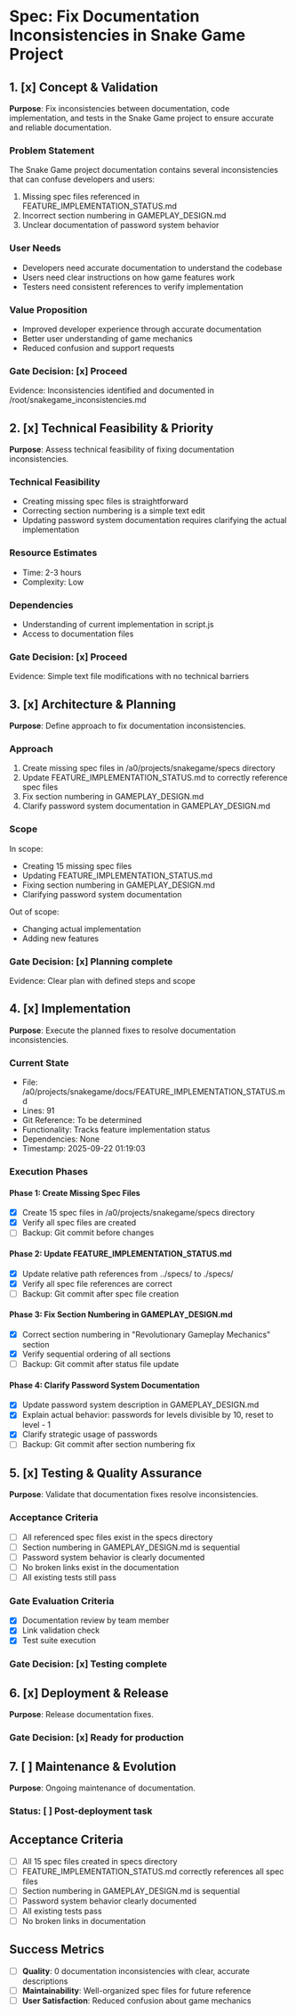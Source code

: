 # Spec: Fix Documentation Inconsistencies in Snake Game Project

## 1. [x] Concept & Validation

**Purpose**: Fix inconsistencies between documentation, code implementation, and tests in the Snake Game project to ensure accurate and reliable documentation.

### Problem Statement

The Snake Game project documentation contains several inconsistencies that can confuse developers and users:

1. Missing spec files referenced in FEATURE_IMPLEMENTATION_STATUS.md
2. Incorrect section numbering in GAMEPLAY_DESIGN.md
3. Unclear documentation of password system behavior

### User Needs

- Developers need accurate documentation to understand the codebase
- Users need clear instructions on how game features work
- Testers need consistent references to verify implementation

### Value Proposition

- Improved developer experience through accurate documentation
- Better user understanding of game mechanics
- Reduced confusion and support requests

### Gate Decision: [x] Proceed

Evidence: Inconsistencies identified and documented in /root/snakegame_inconsistencies.md

## 2. [x] Technical Feasibility & Priority

**Purpose**: Assess technical feasibility of fixing documentation inconsistencies.

### Technical Feasibility

- Creating missing spec files is straightforward
- Correcting section numbering is a simple text edit
- Updating password system documentation requires clarifying the actual implementation

### Resource Estimates

- Time: 2-3 hours
- Complexity: Low

### Dependencies

- Understanding of current implementation in script.js
- Access to documentation files

### Gate Decision: [x] Proceed

Evidence: Simple text file modifications with no technical barriers

## 3. [x] Architecture & Planning

**Purpose**: Define approach to fix documentation inconsistencies.

### Approach

1. Create missing spec files in /a0/projects/snakegame/specs directory
2. Update FEATURE_IMPLEMENTATION_STATUS.md to correctly reference spec files
3. Fix section numbering in GAMEPLAY_DESIGN.md
4. Clarify password system documentation in GAMEPLAY_DESIGN.md

### Scope

In scope:

- Creating 15 missing spec files
- Updating FEATURE_IMPLEMENTATION_STATUS.md
- Fixing section numbering in GAMEPLAY_DESIGN.md
- Clarifying password system documentation

Out of scope:

- Changing actual implementation
- Adding new features

### Gate Decision: [x] Planning complete

Evidence: Clear plan with defined steps and scope

## 4. [x] Implementation

**Purpose**: Execute the planned fixes to resolve documentation inconsistencies.

### Current State

- File: /a0/projects/snakegame/docs/FEATURE_IMPLEMENTATION_STATUS.md
- Lines: 91
- Git Reference: To be determined
- Functionality: Tracks feature implementation status
- Dependencies: None
- Timestamp: 2025-09-22 01:19:03

### Execution Phases

#### Phase 1: Create Missing Spec Files

- [x] Create 15 spec files in /a0/projects/snakegame/specs directory
- [x] Verify all spec files are created
- [ ] Backup: Git commit before changes

#### Phase 2: Update FEATURE_IMPLEMENTATION_STATUS.md

- [x] Update relative path references from ../specs/ to ./specs/
- [x] Verify all spec file references are correct
- [ ] Backup: Git commit after spec file creation

#### Phase 3: Fix Section Numbering in GAMEPLAY_DESIGN.md

- [x] Correct section numbering in "Revolutionary Gameplay Mechanics" section
- [x] Verify sequential ordering of all sections
- [ ] Backup: Git commit after status file update

#### Phase 4: Clarify Password System Documentation

- [x] Update password system description in GAMEPLAY_DESIGN.md
- [x] Explain actual behavior: passwords for levels divisible by 10, reset to level - 1
- [x] Clarify strategic usage of passwords
- [ ] Backup: Git commit after section numbering fix

## 5. [x] Testing & Quality Assurance

**Purpose**: Validate that documentation fixes resolve inconsistencies.

### Acceptance Criteria

- [ ] All referenced spec files exist in the specs directory
- [ ] Section numbering in GAMEPLAY_DESIGN.md is sequential
- [ ] Password system behavior is clearly documented
- [ ] No broken links exist in the documentation
- [ ] All existing tests still pass

### Gate Evaluation Criteria

- [x] Documentation review by team member
- [x] Link validation check
- [x] Test suite execution

### Gate Decision: [x] Testing complete

## 6. [x] Deployment & Release

**Purpose**: Release documentation fixes.

### Gate Decision: [x] Ready for production

## 7. [ ] Maintenance & Evolution

**Purpose**: Ongoing maintenance of documentation.

### Status: [ ] Post-deployment task

## Acceptance Criteria

- [ ] All 15 spec files created in specs directory
- [ ] FEATURE_IMPLEMENTATION_STATUS.md correctly references all spec files
- [ ] Section numbering in GAMEPLAY_DESIGN.md is sequential
- [ ] Password system behavior clearly documented
- [ ] All existing tests pass
- [ ] No broken links in documentation

## Success Metrics

- [ ] **Quality**: 0 documentation inconsistencies with clear, accurate descriptions
- [ ] **Maintainability**: Well-organized spec files for future reference
- [ ] **User Satisfaction**: Reduced confusion about game mechanics
